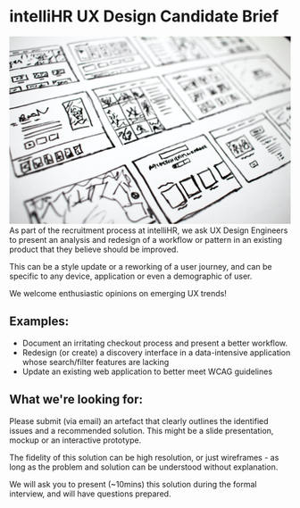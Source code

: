 # intelliHR UX Design Candidate Brief

![UX journey wireframes](banner.jpg)
As part of the recruitment process at intelliHR, we ask UX Design Engineers to present an analysis and redesign of a workflow or pattern in an existing product that they believe should be improved.

This can be a style update or a reworking of a user journey, and can be specific to any device, application or even a demographic of user.

We welcome enthusiastic opinions on emerging UX trends!

## Examples:
- Document an irritating checkout process and present a better workflow.
- Redesign (or create) a discovery interface in a data-intensive application whose search/filter features are lacking
- Update an existing web application to better meet WCAG guidelines

## What we're looking for:
Please submit (via email) an artefact that clearly outlines the identified issues and a recommended solution.  This might be a slide presentation, mockup or an interactive prototype.  

The fidelity of this solution can be high resolution, or just wireframes - as long as the problem and solution can be understood without explanation.

We will ask you to present (~10mins) this solution during the formal interview, and will have questions prepared.
